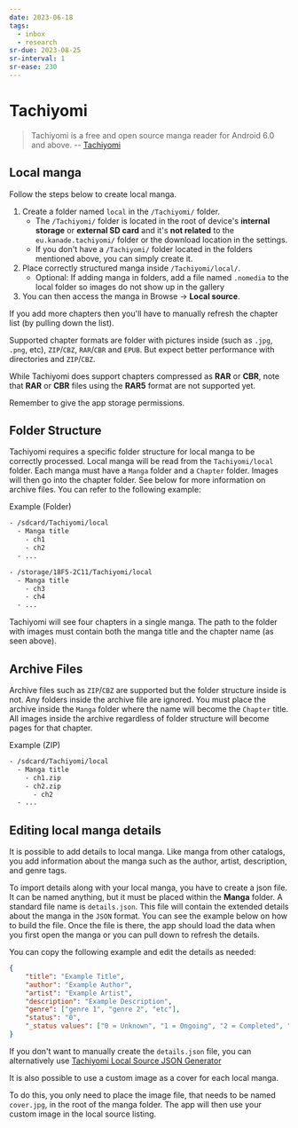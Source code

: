 ```yaml
---
date: 2023-06-18
tags:
  - inbox
  - research
sr-due: 2023-08-25
sr-interval: 1
sr-ease: 230
---
```


# Tachiyomi

> Tachiyomi is a free and open source manga reader for Android 6.0 and above. --
> [Tachiyomi](https://tachiyomi.org/)

## Local manga

Follow the steps below to create local manga.

1.  Create a folder named `local` in the `/Tachiyomi/` folder.
    - The `/Tachiyomi/` folder is located in the root of device's **internal
      storage** or **external SD card** and it's **not related** to the
      `eu.kanade.tachiyomi/` folder or the download location in the settings.
    - If you don't have a `/Tachiyomi/` folder located in the folders mentioned
      above, you can simply create it.
2.  Place correctly structured manga inside `/Tachiyomi/local/`.
    - Optional: If adding manga in folders, add a file named `.nomedia` to the
      local folder so images do not show up in the gallery
3.  You can then access the manga in Browse → **Local source**.

If you add more chapters then you'll have to manually refresh the chapter list
(by pulling down the list).

Supported chapter formats are folder with pictures inside (such as `.jpg`,
`.png`, etc), `ZIP`/`CBZ`, `RAR`/`CBR` and `EPUB`. But expect better performance
with directories and `ZIP`/`CBZ`.

While Tachiyomi does support chapters compressed as **RAR** or **CBR**, note
that **RAR** or **CBR** files using the **RAR5** format are not supported yet.

Remember to give the app storage permissions.

## Folder Structure

Tachiyomi requires a specific folder structure for local manga to be correctly
processed. Local manga will be read from the `Tachiyomi/local` folder. Each
manga must have a `Manga` folder and a `Chapter` folder. Images will then go
into the chapter folder. See below for more information on archive files. You
can refer to the following example:

Example (Folder)

```bash
- /sdcard/Tachiyomi/local
  - Manga title
    - ch1
    - ch2
  - ...

- /storage/18F5-2C11/Tachiyomi/local
  - Manga title
    - ch3
    - ch4
  - ...
```

Tachiyomi will see four chapters in a single manga. The path to the folder with
images must contain both the manga title and the chapter name (as seen above).

## Archive Files

Archive files such as `ZIP`/`CBZ` are supported but the folder structure inside
is not. Any folders inside the archive file are ignored. You must place the
archive inside the `Manga` folder where the name will become the `Chapter`
title. All images inside the archive regardless of folder structure will become
pages for that chapter.

Example (ZIP)

```sh
- /sdcard/Tachiyomi/local
  - Manga title
    - ch1.zip
    - ch2.zip
      - ch2
  - ...
```

## Editing local manga details

It is possible to add details to local manga. Like manga from other catalogs,
you add information about the manga such as the author, artist, description, and
genre tags.

To import details along with your local manga, you have to create a json file.
It can be named anything, but it must be placed within the **Manga** folder. A
standard file name is `details.json`. This file will contain the extended
details about the manga in the `JSON` format. You can see the example below on
how to build the file. Once the file is there, the app should load the data when
you first open the manga or you can pull down to refresh the details.

You can copy the following example and edit the details as needed:

```json
{
    "title": "Example Title",
    "author": "Example Author",
    "artist": "Example Artist",
    "description": "Example Description",
    "genre": ["genre 1", "genre 2", "etc"],
    "status": "0",
    "_status values": ["0 = Unknown", "1 = Ongoing", "2 = Completed", "3 = Licensed", "4 = Publishing finished", "5 = Cancelled", "6 = On hiatus"]
}
```

If you don't want to manually create the `details.json` file, you can
alternatively use
[Tachiyomi Local Source JSON Generator](https://tachi-local.netlify.app/?utm_source=tachi-website&utm_medium=referral&utm_campaign=tachi-website)

It is also possible to use a custom image as a cover for each local manga.

To do this, you only need to place the image file, that needs to be named
`cover.jpg`, in the root of the manga folder. The app will then use your custom
image in the local source listing.
